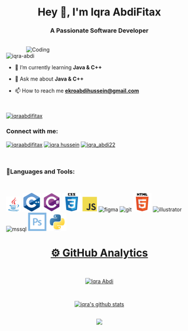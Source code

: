 <h1 align="center">Hey 👋, I'm Iqra AbdiFitax</h1>

<h3 align="center">A Passionate Software Developer</h3>

<br>

<img align="right" alt="Coding" width="450" src="https://media.tenor.com/qJ5evVs-_uUAAAAC/coding.gif">

<p align="left"> <img src="https://komarev.com/ghpvc/?username=iqra-abdi&label=Profile%20views&color=0e75b6&style=flat" alt="iqra-abdi"/> </p>

- 🌱 I’m currently learning **Java & C++**

- 💬 Ask me about **Java & C++**

- 📫 How to reach me **ekroabdihussein@gmail.com**

<br>

<p align="left"> <a href="https://twitter.com/iqraabdifitax" target="blank"><img src="https://img.shields.io/twitter/follow/iqraabdifitax?logo=twitter&style=for-the-badge" alt="iqraabdifitax"/></a> </p>

<h3 align="left">Connect with me:</h3>
<p align="left">
<a href="https://twitter.com/iqraabdifitax" target="blank"><img align="center" src="https://raw.githubusercontent.com/rahuldkjain/github-profile-readme-generator/master/src/images/icons/Social/twitter.svg" alt="iqraabdifitax" height="30" width="40" /></a>
<a href="https://linkedin.com/in/iqra hussein" target="blank"><img align="center" src="https://raw.githubusercontent.com/rahuldkjain/github-profile-readme-generator/master/src/images/icons/Social/linked-in-alt.svg" alt="iqra hussein" height="30" width="40"/></a>
<a href="https://instagram.com/iqra_abdi22" target="blank"><img align="center" src="https://raw.githubusercontent.com/rahuldkjain/github-profile-readme-generator/master/src/images/icons/Social/instagram.svg" alt="iqra_abdi22" height="30" width="40"/></a>
</p>


<br>

<h3 align="left"> 💼Languages and Tools:</h3>
<br />
<p align="left">
 <img src="https://raw.githubusercontent.com/devicons/devicon/master/icons/java/java-original.svg" alt="java" width="40" height="40"/>
 <img src="https://raw.githubusercontent.com/devicons/devicon/master/icons/cplusplus/cplusplus-original.svg" alt="cplusplus" width="50" height="50"/> 
 <img src="https://raw.githubusercontent.com/devicons/devicon/master/icons/csharp/csharp-original.svg" alt="csharp" width="50" height="50"/>  
 <img src="https://raw.githubusercontent.com/devicons/devicon/master/icons/css3/css3-original-wordmark.svg" alt="css3" width="50" height="50"/>
<img src="https://raw.githubusercontent.com/devicons/devicon/master/icons/javascript/javascript-original.svg" alt="javascript" width="40" height="40"/>
<img src="https://www.vectorlogo.zone/logos/figma/figma-icon.svg" alt="figma" width="50" height="50"/>  
 <img src="https://www.vectorlogo.zone/logos/git-scm/git-scm-icon.svg" alt="git" width="50" height="50"/>  
 <img src="https://raw.githubusercontent.com/devicons/devicon/master/icons/html5/html5-original-wordmark.svg" alt="html5" width="50" height="50"/> 
 <img src="https://www.vectorlogo.zone/logos/adobe_illustrator/adobe_illustrator-icon.svg" alt="illustrator" width="50" height="50"/>
 <img src="https://www.svgrepo.com/show/303229/microsoft-sql-server-logo.svg" alt="mssql" width="50" height="50"/> 
 <img src="https://raw.githubusercontent.com/devicons/devicon/master/icons/photoshop/photoshop-line.svg" alt="photoshop" width="50" height="50"/> 
 <img src="https://raw.githubusercontent.com/devicons/devicon/master/icons/python/python-original.svg" alt="python" width="50" height="50"/> </a> <a href="https://www.sketch.com/" target="_blank" rel="noreferrer"> <img 

 <br>
<div align="center">
  
# ⚙️ GitHub Analytics
<br />


<div align="center">
<p><img align="center" src="https://github-readme-streak-stats.herokuapp.com/?user=ArunBohra12&layout=compact&theme=dark" alt="Iqra Abdi "/></p>

</div>
<br>

![iqra's github stats](https://github-readme-stats.vercel.app/api?username=IQRA-ABDI&title_color=66b6d2&icon_color=7cc0d8&text_color=2187ab&bg_color=00000000&show_icons=true&) 

<br />
<div>
         <img height="190" src="https://github-readme-stats.vercel.app/api/top-langs/?username=IQRA-ABDI&theme=react&text_color=66b6d2&bg_color=00000000&hide_border=false&include_all_commits=false&count_private=false&layout=compact"> 
</div>
<!-- # 📈 Contribution Graph 
<br />

[![Iqra's github activity graph](https://github-readme-activity-graph.cyclic.app/graph?username=IQRA-ABDI&bg_color=0d1117&color=616090&line=3b3b3b&point=3e3c3c&area=true&hide_border=true)](https://github.com/IQRA-ABDI) -->

</div>


